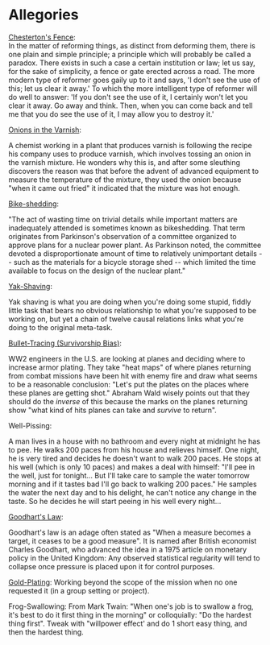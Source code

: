 # Allegories

[Chesterton's Fence](https://fs.blog/chestertons-fence/):  
In the matter of reforming things, as distinct from deforming them, there is one plain and simple principle; a principle which will probably be called a paradox. There exists in such a case a certain institution or law; let us say, for the sake of simplicity, a fence or gate erected across a road. The more modern type of reformer goes gaily up to it and says, 'I don't see the use of this; let us clear it away.' To which the more intelligent type of reformer will do well to answer: 'If you don't see the use of it, I certainly won't let you clear it away. Go away and think. Then, when you can come back and tell me that you do see the use of it, I may allow you to destroy it.'

[Onions in the Varnish](http://www.paulgraham.com/arcll1.html):

A chemist working in a plant that produces varnish is following the recipe his company uses to produce varnish, which involves tossing an onion in the varnish mixture. He wonders why this is, and after some sleuthing discovers the reason was that before the advent of advanced equipment to measure the temperature of the mixture, they used the onion because "when it came out fried" it indicated that the mixture was hot enough.
 
[Bike-shedding](https://en.wikipedia.org/wiki/Law_of_triviality):

"The act of wasting time on trivial details while important matters are inadequately attended is sometimes known as bikeshedding. That term originates from Parkinson's observation of a committee organized to approve plans for a nuclear power plant. As Parkinson noted, the committee devoted a disproportionate amount of time to relatively unimportant details -- such as the materials for a bicycle storage shed -- which limited the time available to focus on the design of the nuclear plant."
 
[Yak-Shaving](https://projects.csail.mit.edu/gsb/old-archive/gsb-archive/gsb2000-02-11.html):

Yak shaving is what you are doing when you're doing some stupid, fiddly little task that bears no obvious relationship to what you're supposed to be working on, but yet a chain of twelve causal relations links what you're doing to the original meta-task.
 
[Bullet-Tracing (Survivorship Bias)](https://en.wikipedia.org/wiki/Survivorship_bias#In_the_military):

WW2 engineers in the U.S. are looking at planes and deciding where to increase armor plating. They take "heat maps" of where planes returning from combat missions have been hit with enemy fire and draw what seems to be a reasonable conclusion: "Let's put the plates on the places where these planes are getting shot."  Abraham Wald wisely points out that they should do the _inverse_ of this because the marks on the planes returning show "what kind of hits planes can take and _survive_ to return".
 
Well-Pissing:

A man lives in a house with no bathroom and every night at midnight he has to pee. He walks 200 paces from his house and relieves himself. One night, he is very tired and decides he doesn't want to walk 200 paces. He stops at his well (which is only 10 paces) and makes a deal with himself: "I'll pee in the well, just for tonight... But I'll take care to sample the water tomorrow morning and if it tastes bad I'll go back to walking 200 paces." He samples the water the next day and to his delight, he can't notice any change in the taste. So he decides he will start peeing in his well every night...
 
[Goodhart's Law](https://en.wikipedia.org/wiki/Goodhart%27s_law):

Goodhart's law is an adage often stated as "When a measure becomes a target, it ceases to be a good measure". It is named after British economist Charles Goodhart, who advanced the idea in a 1975 article on monetary policy in the United Kingdom:
Any observed statistical regularity will tend to collapse once pressure is placed upon it for control purposes.
 
[Gold-Plating](https://en.wikipedia.org/wiki/Gold_plating_(project_management)):
Working beyond the scope of the mission when no one requested it (in a group setting or project).
 
Frog-Swallowing:
From Mark Twain: "When one's job is to swallow a frog, it's best to do it first thing in the morning"
or colloquially: "Do the hardest thing first".
Tweak with "willpower effect' and do 1 short easy thing, and then the hardest thing.
